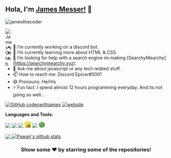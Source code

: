 ## Hola, I'm [James Messer!](https://jamesmesser.xyz) 👋

<p align="left"> <img src="https://komarev.com/ghpvc/?username=jamesthecoder&label=Views&color=blue&style=plastic" alt="jamesthecoder" /> </p>

<a href="https://github.com/jamesthecoder">
  <img align="left" alt="James's Github" width="22px" src="https://cdn.jsdelivr.net/npm/simple-icons@v3/icons/github.svg" />
</a>

<br/>
<br/>



- 🔭 I’m currently working on a discord bot.
- 🌱 I’m currently learning more about HTML & CSS.
- 🤔 I’m looking for help with a search engine im making [SearchyMearchy] (https://searchymearchy.xyz).
- 💬 Ask me about javascript or any tech related stuff.
- 📫 How to reach me: Discord Epicer#0001
- 😄 Pronouns: He/His
- ⚡ Fun fact: I spend almost 12 hours programming everyday. And its not going so well...

[![GitHub codeswithjames](https://img.shields.io/github/followers/iampawan?label=follow&style=social)](https://github.com/iampawan)
[![website](https://img.shields.io/badge/PortfolioWebsite-pawan.live-2648ff?style=flat-square&logo=google-chrome)](https://pawan.live/)


**Languages and Tools:**  

<code><img height="20" src="https://avatars3.githubusercontent.com/u/684879?s=400&amp;v=4"></code>
<code><img height="20" src="https://user-images.githubusercontent.com/674621/71187801-14e60a80-2280-11ea-94c9-e56576f76baf.png"></code>
<code><img height="20" src="https://encrypted-tbn0.gstatic.com/images?q=tbn%3AANd9GcRuOqRO22Hk02VmarUNI9CN3aIe_D0dsNEMog&usqp=CAU"></code>
<code><img height="20" src="https://raw.githubusercontent.com/github/explore/80688e429a7d4ef2fca1e82350fe8e3517d3494d/topics/javascript/javascript.png"></code>
<code><img height="20" src="https://cdn.mos.cms.futurecdn.net/hFm4iWXhbw4c4rdcMH8tUD.jpg"></code>
<code><img height="20" src="https://raw.githubusercontent.com/github/explore/80688e429a7d4ef2fca1e82350fe8e3517d3494d/topics/nodejs/nodejs.png"></code>    

<a href="https://github.com/codeswithjames">
  <img align="center" src="https://komarev.com/ghpvc/?username=jamesthecoder&label=Views&color=blue&style=plastic" />
</a>
<a href="https://github.com/codeswithjames">
 <img align="center" src="https://github-readme-stats.vercel.app/api?username=codeswithjames&&show_icons=true&title_color=ffffff&icon_color=bb2acf&text_color=daf7dc&bg_color=151515" alt="Pawan's github stats"/>
</a>


<div align="center">

### Show some ❤️ by starring some of the repositories!

</div>

